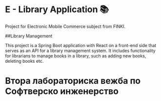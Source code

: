 # E - Library Application 📚

Project for Electronic Mobile Commerce subject from FINKI. 



##Library Management

 This project is a Spring Boot application with React on a front-end side that serves as an API for a library management system. It includes functionality for librarians to manage books in a library, such as adding new books, deleting books etc. 

 # Втора лабораториска вежба по Софтверско инженерство


